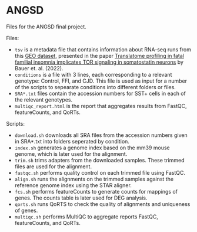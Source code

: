 # ANGSD

Files for the ANGSD final project. 

Files: 
- `tsv` is a metadata file that contains information about RNA-seq runs from this [GEO dataset](https://www.ncbi.nlm.nih.gov/geo/query/acc.cgi?acc=GSE198063), presented in the paper [Translatome profiling in fatal familial insomnia implicates TOR signaling in somatostatin neurons](https://www.ncbi.nlm.nih.gov/pmc/articles/PMC9531780) by Bauer et. al. (2022). 
- `conditions` is a file with 3 lines, each corresponding to a relevant genotype: Control, FFI, and CJD. This file is used as input for a number of the scripts to sepearate conditions into different folders or files. 
- `SRA*.txt` files contain the accession numbers for SST+ cells in each of the relevant genotypes. 
- `multiqc_report.html` is the report that aggregates results from FastQC, featureCounts, and QoRTs. 

Scripts: 
- `download.sh` downloads all SRA files from the accession numbers given in SRA*.txt into folders seperated by condition. 
- `index.sh` generates a genome index based on the mm39 mouse genome, which is later used for the alignment. 
- `trim.sh` trims adapters from the downloaded samples. These trimmed files are used for the alignment. 
- `fastqc.sh` performs quality control on each trimmed file using FastQC. 
- `align.sh` runs the alignments on the trimmed samples against the reference genome index using the STAR aligner. 
- `fcs.sh` performs featureCounts to generate counts for mappings of genes. The counts table is later used for DEG analysis. 
- `qorts.sh` runs QoRTS to check the quality of alignments and uniqueness of genes. 
- `multiqc.sh` performs MultiQC to aggregate reports FastQC, featureCounts, and QoRTs. 
